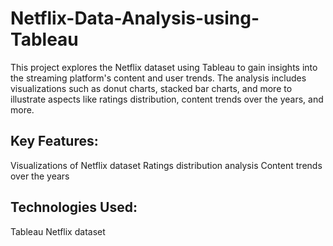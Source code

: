 # Netflix-Data-Analysis-using-Tableau
This project explores the Netflix dataset using Tableau to gain insights into the streaming platform's content and user trends. The analysis includes visualizations such as donut charts, stacked bar charts, and more to illustrate aspects like ratings distribution, content trends over the years, and more.
## Key Features:
Visualizations of Netflix dataset
Ratings distribution analysis
Content trends over the years

## Technologies Used:
Tableau
Netflix dataset
